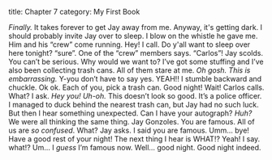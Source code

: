 title: Chapter 7
category: My First Book

*Finally.* It takes forever to get Jay away from me. Anyway, it's getting dark. I should probably
invite Jay over to sleep. I blow on the whistle he gave me. Him and his “crew” come running.
Hey! I call. Do y'all want to sleep over here tonight? “sure”. One of the “crew” members
says. “Carlos”! Jay scolds. You can’t be serious.  Why would we want to? I’ve got some
stuffing and I’ve also been collecting trash cans.  All of them stare at me. *Oh gosh. This is embarrassing.*
Y-you don’t have to say yes. YEAH!! I stumble backward and chuckle. Ok ok.
Each of you, pick a trash can. Good night! Wait! Carlos calls. What? I ask. *Hey you! Uh-oh.*
This doesn’t look so good. It’s a police officer. I managed to duck behind the nearest trash
can, but Jay had no such luck. But then I hear something unexpected. Can I have your
autograph? *Huh?* We were all thinking the same thing. Jay Gonzoles. You are famous. All of
us are *so confused*. What? Jay asks. I said you are famous. Umm… bye! Have a good rest of
your night! The next thing I hear is WHAT!? Yeah! I say. what!?  Um… I *guess* I’m famous
now. Well… good night. Good night indeed.
